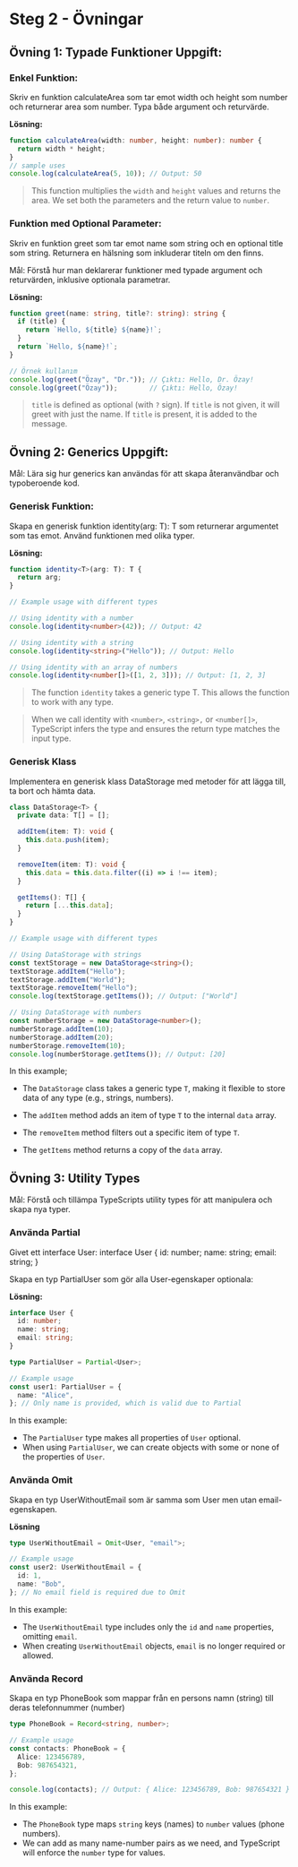 # Steg 2 - Övningar

## Övning 1: Typade Funktioner Uppgift:

### Enkel Funktion:

Skriv en funktion calculateArea som tar emot width och height som number och returnerar area som number. Typa både argument och returvärde.

**Lösning:**
```ts
function calculateArea(width: number, height: number): number {
  return width * height;
}
// sample uses
console.log(calculateArea(5, 10)); // Output: 50
```
> This function multiplies the `width` and `height` values ​​and returns the area. We set both the parameters and the return value to `number`.

### Funktion med Optional Parameter:

Skriv en funktion greet som tar emot name som string och en optional title som string. Returnera en hälsning som inkluderar titeln om den finns.

Mål: Förstå hur man deklarerar funktioner med typade argument och returvärden, inklusive optionala parametrar.

**Lösning:**
```ts
function greet(name: string, title?: string): string {
  if (title) {
    return `Hello, ${title} ${name}!`;
  }
  return `Hello, ${name}!`;
}

// Örnek kullanım
console.log(greet("Özay", "Dr.")); // Çıktı: Hello, Dr. Özay!
console.log(greet("Özay"));        // Çıktı: Hello, Özay!
```

> `title` is defined as optional (with `?` sign). If `title` is not given, it will greet with just the name. If `title` is present, it is added to the message.

## Övning 2: Generics Uppgift:

Mål: Lära sig hur generics kan användas för att skapa återanvändbar och typoberoende kod.

### Generisk Funktion:

Skapa en generisk funktion identity(arg: T): T som returnerar argumentet som tas emot. 
Använd funktionen med olika typer.

**Lösning:**

```ts
function identity<T>(arg: T): T {
  return arg;
}

// Example usage with different types

// Using identity with a number
console.log(identity<number>(42)); // Output: 42

// Using identity with a string
console.log(identity<string>("Hello")); // Output: Hello

// Using identity with an array of numbers
console.log(identity<number[]>([1, 2, 3])); // Output: [1, 2, 3]
```

> The function `identity` takes a generic type T. This allows the function to work with any type.

> When we call identity with `<number>`, `<string>,` or `<number[]>`, TypeScript infers the type and ensures the return type matches the input type.

### Generisk Klass

Implementera en generisk klass DataStorage med metoder för att lägga till, ta bort och hämta data.

```ts
class DataStorage<T> {
  private data: T[] = [];

  addItem(item: T): void {
    this.data.push(item);
  }

  removeItem(item: T): void {
    this.data = this.data.filter((i) => i !== item);
  }

  getItems(): T[] {
    return [...this.data];
  }
}

// Example usage with different types

// Using DataStorage with strings
const textStorage = new DataStorage<string>();
textStorage.addItem("Hello");
textStorage.addItem("World");
textStorage.removeItem("Hello");
console.log(textStorage.getItems()); // Output: ["World"]

// Using DataStorage with numbers
const numberStorage = new DataStorage<number>();
numberStorage.addItem(10);
numberStorage.addItem(20);
numberStorage.removeItem(10);
console.log(numberStorage.getItems()); // Output: [20]
```

In this example;

- The `DataStorage` class takes a generic type `T`, making it flexible to store data of any type (e.g., strings, numbers).

- The `addItem` method adds an item of type `T` to the internal `data` array.

- The `removeItem` method filters out a specific item of type `T`.

- The `getItems` method returns a copy of the `data` array.

## Övning 3: Utility Types

Mål: Förstå och tillämpa TypeScripts utility types för att manipulera och skapa nya typer.

### Använda Partial

Givet ett interface User: interface User { id: number; name: string; email: string; }

Skapa en typ PartialUser som gör alla User-egenskaper optionala:

**Lösning:**

```ts
interface User {
  id: number;
  name: string;
  email: string;
}

type PartialUser = Partial<User>;

// Example usage
const user1: PartialUser = {
  name: "Alice",
}; // Only name is provided, which is valid due to Partial
```
In this example:

- The `PartialUser` type makes all properties of `User` optional.
- When using `PartialUser`, we can create objects with some or none of the properties of `User`.

### Använda Omit

Skapa en typ UserWithoutEmail som är samma som User men utan email-egenskapen.

**Lösning**

```ts
type UserWithoutEmail = Omit<User, "email">;

// Example usage
const user2: UserWithoutEmail = {
  id: 1,
  name: "Bob",
}; // No email field is required due to Omit
```
In this example:

- The `UserWithoutEmail` type includes only the `id` and `name` properties, omitting `email`.
- When creating `UserWithoutEmail` objects, `email` is no longer required or allowed.

### Använda Record

Skapa en typ PhoneBook som mappar från en persons namn (string) till deras telefonnummer (number)

```ts
type PhoneBook = Record<string, number>;

// Example usage
const contacts: PhoneBook = {
  Alice: 123456789,
  Bob: 987654321,
};

console.log(contacts); // Output: { Alice: 123456789, Bob: 987654321 }
```
In this example:

- The `PhoneBook` type maps `string` keys (names) to `number` values (phone numbers).
- We can add as many name-number pairs as we need, and TypeScript will enforce the `number` type for values.